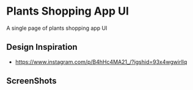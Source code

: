 # Plants Shopping App UI
  A single page of plants shopping app UI
  
## Design Inspiration
- https://www.instagram.com/p/B4hHc4MA21_/?igshid=93x4wgwirllq

## ScreenShots

